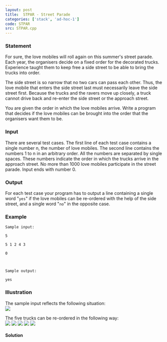 ```yaml
---
layout: post
title:  STPAR - Street Parade
categories: ['stack', 'ad-hoc-1']
code: STPAR
src: STPAR.cpp
---
```


### **Statement**

For sure, the love mobiles will roll again on this summer's street parade.
Each year, the organisers decide on a fixed order for the decorated trucks.
Experience taught them to keep free a side street to be able to bring the
trucks into order.  
  
The side street is so narrow that no two cars can pass each other. Thus, the
love mobile that enters the side street last must necessarily leave the side
street first. Because the trucks and the ravers move up closely, a truck
cannot drive back and re-enter the side street or the approach street.  
  
You are given the order in which the love mobiles arrive. Write a program that
decides if the love mobiles can be brought into the order that the organisers
want them to be.

### Input

There are several test cases. The first line of each test case contains a
single number n, the number of love mobiles. The second line contains the
numbers 1 to n in an arbitrary order. All the numbers are separated by single
spaces. These numbers indicate the order in which the trucks arrive in the
approach street. No more than 1000 love mobiles participate in the street
parade. Input ends with number 0.

### Output

For each test case your program has to output a line containing a single word
"`yes`" if the love mobiles can be re-ordered with the help of the side
street, and a single word "`no`" in the opposite case.

### Example

    
    
    Sample input:
    5
    5 1 2 4 3 
    0
    
    Sample output:
    yes

### Illustration

The sample input reflects the following situation:  
![](/content/pomyk:parade1.gif)

The five trucks can be re-ordered in the following way:  
![](/content/pomyk:parade2.gif) ![](/content/pomyk:parade3.gif)
![](/content/pomyk:parade4.gif) ![](/content/pomyk:parade5.gif)
![](/content/pomyk:parade6.gif)



#### **Solution**



